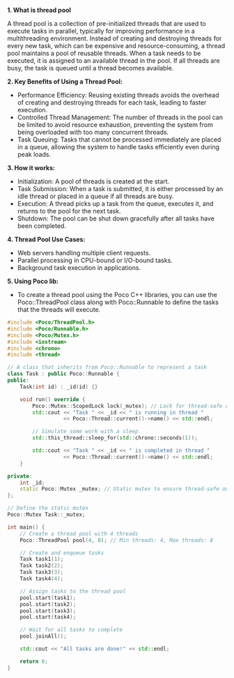 **1. What is thread pool**

A thread pool is a collection of pre-initialized threads that are used to execute tasks in parallel, typically for improving performance in a multithreading environment. Instead of creating and destroying threads for every new task, which can be expensive and resource-consuming, 
a thread pool maintains a pool of reusable threads. When a task needs to be executed, it is assigned to an available thread in the pool. If all threads are busy, the task is queued until a thread becomes available.

**2. Key Benefits of Using a Thread Pool:**
- Performance Efficiency: Reusing existing threads avoids the overhead of creating and destroying threads for each task, leading to faster execution.
- Controlled Thread Management: The number of threads in the pool can be limited to avoid resource exhaustion, preventing the system from being overloaded with too many concurrent threads.
- Task Queuing: Tasks that cannot be processed immediately are placed in a queue, allowing the system to handle tasks efficiently even during peak loads.

**3. How it works:**
- Initialization: A pool of threads is created at the start.
- Task Submission: When a task is submitted, it is either processed by an idle thread or placed in a queue if all threads are busy.
- Execution: A thread picks up a task from the queue, executes it, and returns to the pool for the next task.
- Shutdown: The pool can be shut down gracefully after all tasks have been completed.

**4. Thread Pool Use Cases:**
- Web servers handling multiple client requests.
- Parallel processing in CPU-bound or I/O-bound tasks.
- Background task execution in applications.

**5. Using Poco lib:**
- To create a thread pool using the Poco C++ libraries, you can use the Poco::ThreadPool class along with Poco::Runnable to define the tasks that the threads will execute.
```c++
#include <Poco/ThreadPool.h>
#include <Poco/Runnable.h>
#include <Poco/Mutex.h>
#include <iostream>
#include <chrono>
#include <thread>

// A class that inherits from Poco::Runnable to represent a task
class Task : public Poco::Runnable {
public:
    Task(int id) : _id(id) {}

    void run() override {
        Poco::Mutex::ScopedLock lock(_mutex); // Lock for thread-safe output
        std::cout << "Task " << _id << " is running in thread " 
                  << Poco::Thread::current()->name() << std::endl;

        // Simulate some work with a sleep
        std::this_thread::sleep_for(std::chrono::seconds(1));

        std::cout << "Task " << _id << " is completed in thread " 
                  << Poco::Thread::current()->name() << std::endl;
    }

private:
    int _id;
    static Poco::Mutex _mutex; // Static mutex to ensure thread-safe output
};

// Define the static mutex
Poco::Mutex Task::_mutex;

int main() {
    // Create a thread pool with 4 threads
    Poco::ThreadPool pool(4, 8); // Min threads: 4, Max threads: 8

    // Create and enqueue tasks
    Task task1(1);
    Task task2(2);
    Task task3(3);
    Task task4(4);

    // Assign tasks to the thread pool
    pool.start(task1);
    pool.start(task2);
    pool.start(task3);
    pool.start(task4);

    // Wait for all tasks to complete
    pool.joinAll();

    std::cout << "All tasks are done!" << std::endl;

    return 0;
}

```
